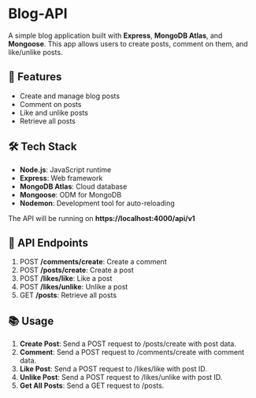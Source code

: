 # Blog-API

A simple blog application built with **Express**, **MongoDB Atlas**, and **Mongoose**. This app allows users to create posts, comment on them, and like/unlike posts.

## 🔧 Features
- Create and manage blog posts
- Comment on posts
- Like and unlike posts
- Retrieve all posts

## 🛠️ Tech Stack
- **Node.js**: JavaScript runtime
- **Express**: Web framework
- **MongoDB Atlas**: Cloud database
- **Mongoose**: ODM for MongoDB
- **Nodemon**: Development tool for auto-reloading

The API will be running on **https://localhost:4000/api/v1**

## 📡 API Endpoints
1. POST **/comments/create**: Create a comment
2. POST **/posts/create**: Create a post
3. POST **/likes/like**: Like a post
4. POST **/likes/unlike**: Unlike a post
5. GET **/posts**: Retrieve all posts

## 📚 Usage
1. **Create Post**: Send a POST request to /posts/create with post data.
2. **Comment**: Send a POST request to /comments/create with comment data.
3. **Like Post**: Send a POST request to /likes/like with post ID.
4. **Unlike Post**: Send a POST request to /likes/unlike with post ID.
5. **Get All Posts**: Send a GET request to /posts.
